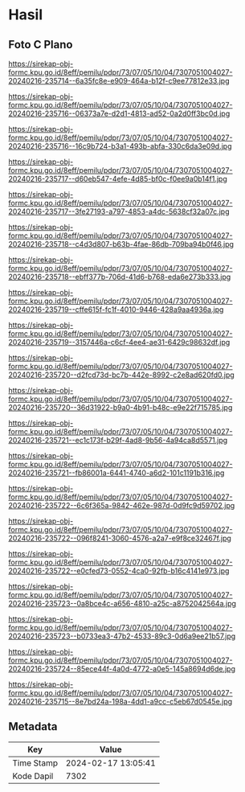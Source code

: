 # Hasil

## Foto C Plano

https://sirekap-obj-formc.kpu.go.id/8eff/pemilu/pdpr/73/07/05/10/04/7307051004027-20240216-235714--6a35fc8e-e909-464a-b12f-c9ee77812e33.jpg

https://sirekap-obj-formc.kpu.go.id/8eff/pemilu/pdpr/73/07/05/10/04/7307051004027-20240216-235716--06373a7e-d2d1-4813-ad52-0a2d0ff3bc0d.jpg

https://sirekap-obj-formc.kpu.go.id/8eff/pemilu/pdpr/73/07/05/10/04/7307051004027-20240216-235716--16c9b724-b3a1-493b-abfa-330c6da3e09d.jpg

https://sirekap-obj-formc.kpu.go.id/8eff/pemilu/pdpr/73/07/05/10/04/7307051004027-20240216-235717--d60eb547-4efe-4d85-bf0c-f0ee9a0b14f1.jpg

https://sirekap-obj-formc.kpu.go.id/8eff/pemilu/pdpr/73/07/05/10/04/7307051004027-20240216-235717--3fe27193-a797-4853-a4dc-5638cf32a07c.jpg

https://sirekap-obj-formc.kpu.go.id/8eff/pemilu/pdpr/73/07/05/10/04/7307051004027-20240216-235718--c4d3d807-b63b-4fae-86db-709ba94b0f46.jpg

https://sirekap-obj-formc.kpu.go.id/8eff/pemilu/pdpr/73/07/05/10/04/7307051004027-20240216-235718--ebff377b-706d-41d6-b768-eda6e273b333.jpg

https://sirekap-obj-formc.kpu.go.id/8eff/pemilu/pdpr/73/07/05/10/04/7307051004027-20240216-235719--cffe615f-fc1f-4010-9446-428a9aa4936a.jpg

https://sirekap-obj-formc.kpu.go.id/8eff/pemilu/pdpr/73/07/05/10/04/7307051004027-20240216-235719--3157446a-c6cf-4ee4-ae31-6429c98632df.jpg

https://sirekap-obj-formc.kpu.go.id/8eff/pemilu/pdpr/73/07/05/10/04/7307051004027-20240216-235720--d2fcd73d-bc7b-442e-8992-c2e8ad620fd0.jpg

https://sirekap-obj-formc.kpu.go.id/8eff/pemilu/pdpr/73/07/05/10/04/7307051004027-20240216-235720--36d31922-b9a0-4b91-b48c-e9e22f715785.jpg

https://sirekap-obj-formc.kpu.go.id/8eff/pemilu/pdpr/73/07/05/10/04/7307051004027-20240216-235721--ec1c173f-b29f-4ad8-9b56-4a94ca8d5571.jpg

https://sirekap-obj-formc.kpu.go.id/8eff/pemilu/pdpr/73/07/05/10/04/7307051004027-20240216-235721--fb86001a-6441-4740-a6d2-101c1191b316.jpg

https://sirekap-obj-formc.kpu.go.id/8eff/pemilu/pdpr/73/07/05/10/04/7307051004027-20240216-235722--6c6f365a-9842-462e-987d-0d9fc9d59702.jpg

https://sirekap-obj-formc.kpu.go.id/8eff/pemilu/pdpr/73/07/05/10/04/7307051004027-20240216-235722--096f8241-3060-4576-a2a7-e9f8ce32467f.jpg

https://sirekap-obj-formc.kpu.go.id/8eff/pemilu/pdpr/73/07/05/10/04/7307051004027-20240216-235722--e0cfed73-0552-4ca0-92fb-b16c4141e973.jpg

https://sirekap-obj-formc.kpu.go.id/8eff/pemilu/pdpr/73/07/05/10/04/7307051004027-20240216-235723--0a8bce4c-a656-4810-a25c-a8752042564a.jpg

https://sirekap-obj-formc.kpu.go.id/8eff/pemilu/pdpr/73/07/05/10/04/7307051004027-20240216-235723--b0733ea3-47b2-4533-89c3-0d6a9ee21b57.jpg

https://sirekap-obj-formc.kpu.go.id/8eff/pemilu/pdpr/73/07/05/10/04/7307051004027-20240216-235724--85ece44f-4a0d-4772-a0e5-145a8694d6de.jpg

https://sirekap-obj-formc.kpu.go.id/8eff/pemilu/pdpr/73/07/05/10/04/7307051004027-20240216-235715--8e7bd24a-198a-4dd1-a9cc-c5eb67d0545e.jpg


## Metadata

| Key        | Value               |
| ---------- | ------------------- |
| Time Stamp | 2024-02-17 13:05:41 |
| Kode Dapil | 7302                |



